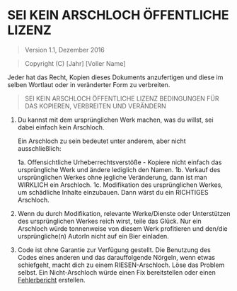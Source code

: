 # SEI KEIN ARSCHLOCH ÖFFENTLICHE LIZENZ

> Version 1.1, Dezember 2016

> Copyright (C) [Jahr] [Voller Name]
 
 Jeder hat das Recht, Kopien dieses Dokuments anzufertigen
 und diese im selben Wortlaut oder in veränderter Form zu verbreiten.

> SEI KEIN ARSCHLOCH ÖFFENTLICHE LIZENZ
> BEDINGUNGEN FÜR DAS KOPIEREN, VERBREITEN UND VERÄNDERN

 1. Du kannst mit dem ursprünglichen Werk machen, was du willst, sei dabei einfach kein Arschloch.

     Ein Arschloch zu sein bedeutet unter anderem, aber nicht ausschließlich:

     1a. Offensichtliche Urheberrechtsverstöße - Kopiere nicht einfach das ursprüngliche Werk und ändere lediglich den Namen.
     1b. Verkauf des ursprünglichen Werkes ohne jegliche Veränderung, dann ist man WIRKLICH ein Arschloch.
     1c. Modifikation des ursprünglichen Werkes, um schädliche Inhalte einzubauen. Dann wärst du ein RICHTIGES Arschloch.

 2. Wenn du durch Modifikation, relevante Werke/Dienste oder Unterstützen des ursprünglichen Werkes reich wirst,
 teile das Glück. Nur ein Arschloch würde tonnenweise von diesem Werk profitieren und den/die ursprüngliche(n) AutorIn nicht auf ein Bier einladen.

 3. Code ist ohne Garantie zur Verfügung gestellt. Die Benutzung des Codes eines anderen und das darauffolgende Nörgeln,
 wenn etwas schiefgeht, macht dich zu einem RIESEN-Arschloch. Löse das Problem selbst.
 Ein Nicht-Arschloch würde einen Fix bereitstellen oder einen [Fehlerbericht](https://www.chiark.greenend.org.uk/~sgtatham/bugs-de.html) erstellen.
